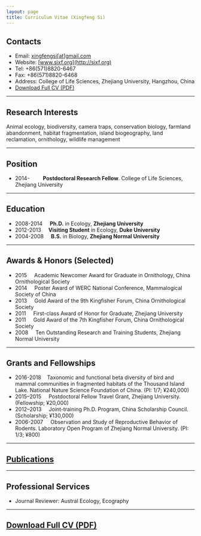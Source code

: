 ```yaml
---
layout: page
title: Curriculum Vitae (Xingfeng Si)
---
```


## Contacts

- Email: [xingfengsi\[at\]gmail.com](mailto:xingfengsi@gmail.com)
- Website: [www.sixf.org](http://sixf.org) 
- Tel: +86(571)8820-6467 
- Fax: +86(571)8820-6468 
- Address: College of Life Sciences, Zhejiang University, Hangzhou, China
- [Download Full CV (PDF)](http://sixf.org/files/others/cv_en.pdf "Download Full CV")

---

## Research Interests

Animal ecology, biodiversity, camera traps, conservation biology, farmland abandonment, habitat fragmentation, island biogeography, land reclamation, ornithology, wildlife management

---

## Position

-   2014-         **Postdoctoral Research Fellow**. College of Life Sciences, Zhejiang University

---

## Education

-   2008-2014     **Ph.D.** in Ecology, **Zhejiang University**
-   2012-2013     **Visiting Student** in Ecology, **Duke University**
-   2004-2008     **B.S.** in Biology, **Zhejiang Normal University**

---

## Awards & Honors (Selected)

-   2015     Academic Newcomer Award for Graduate in Ornithology, China Ornithological Society
-   2014     Poster Award of WERC National Conference, Mammalogical Society of China
-   2013     Gold Award of the 9th Kingfisher Forum, China Ornithological Society
-   2011     First-class Award of Honor for Graduate, Zhejiang University
-   2011     Gold Award of the 7th Kingfisher Forum, China Ornithological Society
-   2008     Ten Outstanding Research and Training Students, Zhejiang Normal University
    

---

## Grants and Fellowships

-   2016-2018    Taxonomic and functional beta diversity of bird and mammal communities in fragmented habitats of the Thousand Island Lake. National Nature Science Foundation of China. (PI: 1/7; ¥240,000)
-   2015–2015     Postdoctoral Fellow Travel Grant, Zhejiang University. (Fellowship; ¥20,000)
-   2012–2013     Joint-training Ph.D. Program, China Scholarship Council. (Scholarship; ¥130,000) 
-   2006-2007     Observation and Study of Reproductive Behavior of Rodents. Laboratory Open Program of Zhejiang Normal University. (PI: 1/3; ¥800)


----

## [Publications](/en/publication/ "click here to see my publications")

---

## Professional Services

-   Journal Reviewer: Austral Ecology, Ecography

---

## [Download Full CV (PDF)](http://sixf.org/files/others/cv_en.pdf "Download Full CV")

